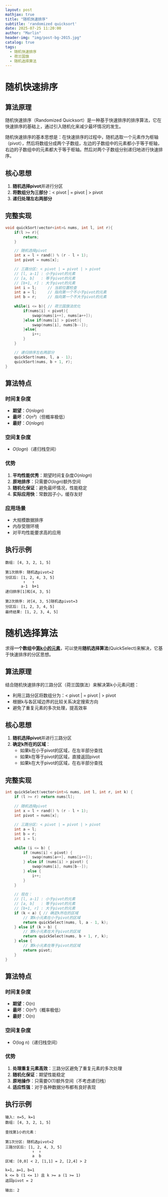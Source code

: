 ```yaml
---
layout: post
mathjax: true
title: "随机快速排序"
subtitle: 'randomized quicksort'
date: 2025-07-25 11:20:00
author: "Marlin"
header-img: "img/post-bg-2015.jpg"
catalog: true
tags:
  - 随机快速排序
  - 荷兰国旗
  - 随机选择算法
---
```

# 随机快速排序

## 算法原理

随机快速排序（Randomized Quicksort）是一种基于快速排序的排序算法，它在快速排序的基础上，通过引入随机化来减少最坏情况的发生。

随机快速排序的基本思想是：在快速排序的过程中，随机选取一个元素作为枢轴（pivot），然后将数组分成两个子数组，左边的子数组中的元素都小于等于枢轴，右边的子数组中的元素都大于等于枢轴。然后对两个子数组分别递归地进行快速排序。

## 核心思想

1. **随机选择pivot**并进行分区
2. **将数组分为三部分**：< pivot | = pivot | > pivot
3. **递归处理左右两部分**

## 完整实现

```cpp
void quickSort(vector<int>& nums, int l, int r){
    if(l >= r){
        return;
    }

    // 随机选择pivot
    int x = l + rand() % (r - l + 1);
    int pivot = nums[x];

    // 三路分区: < pivot | = pivot | > pivot
    // [l, a-1] : 小于pivot的元素
    // [a, b]   : 等于pivot的元素
    // [b+1, r] : 大于pivot的元素
    int i = l;     // 当前位置检查
    int a = l;     // 指向第一个不小于pivot的元素
    int b = r;     // 指向第一个不大于pivot的元素
    
    while(i <= b){ // 荷兰国旗法优化
        if(nums[i] < pivot){
            swap(nums[i++], nums[a++]);
        }else if(nums[i] > pivot){
            swap(nums[i], nums[b--]);
        }else{
            i++;
        }
    }

    // 递归排序左右两部分
    quickSort(nums, l, a - 1);
    quickSort(nums, b + 1, r);
}
```

## 算法特点

### 时间复杂度
- **期望**：$O(n log n)$
- **最坏**：$O(n²)$（但概率极低）
- **最好**：$O(n log n)$

### 空间复杂度
- $O(log n)$（递归栈空间）

### 优势
1. **平均性能优秀**：期望时间复杂度$O(n log n)$
2. **原地排序**：只需要$O(log n)$额外空间
3. **随机化保证**：避免最坏情况，性能稳定
4. **实际应用快**：常数因子小，缓存友好

### 应用场景
- 大规模数据排序
- 内存受限环境
- 对平均性能要求高的应用

## 执行示例

```
数组: [4, 3, 2, 1, 5]

第1次排序: 随机选pivot=2
分区后: [1, 2, 4, 3, 5]
        ↑   ↑
       a-1  b+1
递归排序[1]和[4, 3, 5]

第2次排序: 对[4, 3, 5]随机选pivot=3
分区后: [1, 2, 3, 4, 5]
最终结果: [1, 2, 3, 4, 5]
```

# 随机选择算法

求得**一个数组中[第k小的元素](https://www.luogu.com.cn/problem/P1923)**，可以使用**随机选择算法**(QuickSelect)来解决，它基于快速排序的分区思想。

## 算法原理

结合随机快速排序的三路分区（荷兰国旗法）来解决第k小元素问题：
- 利用三路分区将数组分为：< pivot | = pivot | > pivot
- 根据k与各区域边界的比较关系决定搜索方向
- 避免了重复元素的多次处理，提高效率

## 核心思想

1. **随机选择pivot**并进行三路分区
2. **确定k所在的区域**：
   - 如果k在小于pivot的区域，在左半部分查找
   - 如果k在等于pivot的区域，直接返回pivot
   - 如果k在大于pivot的区域，在右半部分查找

## 完整实现

```cpp
int quickSelect(vector<int>& nums, int l, int r, int k) {
    if (l >= r) return nums[l];
    
    // 随机选择pivot
    int x = l + rand() % (r - l + 1);
    int pivot = nums[x];
    
    // 三路分区: < pivot | = pivot | > pivot
    int a = l;      
    int b = r;      
    int i = l;      
    
    while (i <= b) {
        if (nums[i] < pivot) {
            swap(nums[a++], nums[i++]);
        } else if (nums[i] > pivot) {
            swap(nums[i], nums[b--]);
        } else {
            i++;
        }
    }
    
    // 现在：
    // [l, a-1] : 小于pivot的元素
    // [a, b]   : 等于pivot的元素
    // [b+1, r] : 大于pivot的元素
    if (k < a) { // 确定k所在的区域
        // 第k小元素在小于pivot的区域
        return quickSelect(nums, l, a - 1, k);
    } else if (k > b) {
        // 第k小元素在大于pivot的区域
        return quickSelect(nums, b + 1, r, k);
    } else {
        // 第k小元素在等于pivot的区域
        return pivot;
    }
}
```

## 算法特点

### 时间复杂度
- **期望**：O(n)
- **最坏**：O(n²)（概率极低）
- **最好**：O(n)

### 空间复杂度
- O(log n)（递归栈空间）

### 优势
1. **处理重复元素高效**：三路分区避免了重复元素的多次处理
2. **随机化保证**：期望性能稳定
3. **原地操作**：只需要O(1)额外空间（不考虑递归栈）
4. **适应性强**：对于各种数据分布都有良好表现

## 执行示例

```
输入: n=5, k=1
数组: [4, 3, 2, 1, 5]

查找第1小的元素：

第1次分区: 随机选pivot=2
三路分区后: [1, 2, 4, 3, 5]
            ↑  ↑
            a  b
区域: [0,0] < 2, [1,1] = 2, [2,4] > 2

k=1, a=1, b=1
k <= b (1 <= 1) 且 k >= a (1 >= 1)
返回pivot = 2

输出: 2
```